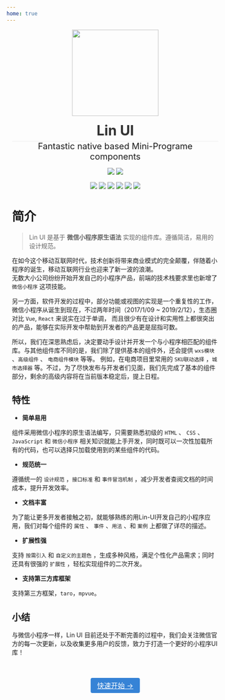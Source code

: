 ```yaml
---
home: true
---
```


<p align="center">
  <!-- <a href="http://doc.mini.7yue.pro/"> -->
    <img
      class="QR-img" src="http://imglf3.nosdn0.126.net/img/YUdIR2E3ME5weEZWVFhTU3I2YnRTVnB6VHZsbHR0SzJtMHNCK28rUE41QzljaFBmdmc2ZUFBPT0.jpg?imageView&thumbnail=500x0&quality=96&stripmeta=0&type=jpg">
  <!-- </a> -->
</p>

<div align="center"> <span class="logo" > Lin UI </span> </div>

<div class="row" />

<div align="center">
  <span class="desc" >Fantastic native based Mini-Programe components</span> 
</div>

<div align="center">

![](https://img.shields.io/badge/build-passing-00d508.svg)
![](https://img.shields.io/badge/license-MIT-3963bc.svg)

</div>

<div align="center">

![](https://img.shields.io/badge/less-^2.7.3-00d508.svg)
![](https://img.shields.io/badge/eslint-^5.0.1-00d508.svg)
![](https://img.shields.io/badge/cli-0.0.1.alpha.1-3963bc.svg)
![](https://img.shields.io/badge/npm-v3.0.0+-00d508.svg)
![](https://img.shields.io/badge/gulp-v3.9.1-00d508.svg)
![](https://img.shields.io/badge/node-v12.18.0+-00d508.svg)

</div>


# 简介

> Lin UI 是基于 **微信小程序原生语法** 实现的组件库。遵循简洁，易用的设计规范。


在如今这个移动互联网时代，技术创新将带来商业模式的完全颠覆，伴随着小程序的诞生，移动互联网行业也迎来了新一波的浪潮。<br/>
无数大小公司纷纷开始开发自己的小程序产品，前端的技术栈要求里也新增了 `微信小程序` 这项技能。

另一方面，软件开发的过程中，部分功能或视图的实现是一个重复性的工作，微信小程序从诞生到现在，不过两年时间（2017/1/09 ~ 2019/2/12），生态圈对比 `Vue`, `React` 来说实在过于单调， 而且很少有在设计和实用性上都很突出的产品，能够在实际开发中帮助到开发者的产品更是屈指可数。<br />

所以，我们在深思熟虑后，决定要动手设计并开发一个与小程序相匹配的组件库。与其他组件库不同的是，我们除了提供基本的组件外，还会提供 `wxs模块` 、`高级组件` 、 `电商组件模块` 等等。
例如，在电商项目里常用的 `SKU联动选择` ，`城市选择器` 等。不过，为了尽快发布与开发者们见面，我们先完成了基本的组件部分，剩余的高级内容将在当前版本稳定后，提上日程。

## 特性

 - **简单易用**

组件采用微信小程序的原生语法编写，只需要熟悉初级的 `HTML` 、 `CSS` 、 `JavaScript` 和 `微信小程序` 相关知识就能上手开发，同时既可以一次性加载所有的代码，也可以选择只加载使用到的某些组件的代码。

 - **规范统一**

遵循统一的 `设计规范` ，`接口标准` 和 `事件冒泡机制` ，减少开发者查阅文档的时间成本，提升开发效率。

 - **文档丰富**

为了能让更多开发者接触之初，就能够熟练的用Lin-UI开发自己的小程序应用，我们对每个组件的 `属性` 、 `事件` 、`用法` 、和 `案例` 上都做了详尽的描述。

 - **扩展性强**

支持 `按需引入` 和 `自定义的主题色` ，生成多种风格，满足个性化产品需求；同时还具有很强的 `扩展性` ，轻松实现组件的二次开发。
 
 - **支持第三方库框架**

支持第三方框架，`taro`，`mpvue`。

## 小结
  与微信小程序一样，Lin UI 目前还处于不断完善的过程中，我们会关注微信官方的每一次更新，以及收集更多用户的反馈，致力于打造一个更好的小程序UI库！<br/>



<p class="action">
  <a href="/start/" class="action-button">快速开始 →</a>
</p>

<style>

.center {
  text-align:center;
  display:flex;
  width: 100%;
  font-size: 36px;
  flex-direction: row;
  align-items: center;
  justify-content:center;  
  margin-bottom: 20px;
  margin-top: 20px;
}

.logo {
  font-size: 32px;
  font-weight: bold;
  color: #333;
}

.desc {
  font-size: 20px;
}

.row {
  height: 1px;
  width: 95%;
  background: #eee;
  margin: 5px auto 20px;
}

.action {
  text-align:center;
  margin-top: 50px;
}

.action-button {
  display: inline-block;
  font-size: 16px;
  color: #fff;
  padding: 5px 15px;
  line-hight: 45px;
  background-color: #3683d6;
  border-radius: 4px;
  transition: background-color .1s ease;
  box-sizing: border-box;
  border-bottom: 1px solid #3683d6;
}

.QR-wrapper{
  width: 100%;
  display: flex;
  flex-direction: row;
  align-items: center;
  justify-content:center;  
  margin-bottom: 50px;
  margin-top: 50px;
}

.QR-img{
  height: 200px;
  width:200px;
}
</style>

<RightMenu />